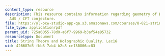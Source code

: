 ```yaml
---
content_type: resource
description: This resource contains information regarding geometry of D-branes and
  AdS / CFT conjecture.
file: https://ol-ocw-studio-app-qa.s3.amazonaws.com/courses/8-821-string-theory-and-holographic-duality-fall-2014/426687d3fbb37ab4b2c8ce130806ac83_MIT8_821S15_Lec16.pdf
file_type: application/pdf
parent_uid: 725a6055-78d0-a6f7-9969-b3af54e85732
resourcetype: Document
title: String Theory and Holographic Duality, Lec16
uid: 426687d3-fbb3-7ab4-b2c8-ce130806ac83
---
```

